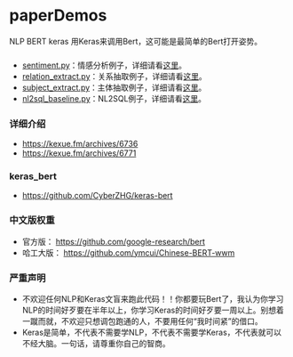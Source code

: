 # paperDemos
NLP BERT keras
用Keras来调用Bert，这可能是最简单的Bert打开姿势。

###
- <a href="https://github.com/bojone/bert_in_keras/blob/master/sentiment.py">sentiment.py</a>：情感分析例子，详细请看<a href="https://kexue.fm/archives/6736#%E6%96%87%E6%9C%AC%E5%88%86%E7%B1%BB">这里</a>。
- <a href="https://github.com/bojone/bert_in_keras/blob/master/relation_extract.py">relation_extract.py</a>：关系抽取例子，详细请看<a href="https://kexue.fm/archives/6736#%E5%85%B3%E7%B3%BB%E6%8A%BD%E5%8F%96">这里</a>。
- <a href="https://github.com/bojone/bert_in_keras/blob/master/subject_extract.py">subject_extract.py</a>：主体抽取例子，详细请看<a href="https://kexue.fm/archives/6736#%E4%BA%8B%E4%BB%B6%E4%B8%BB%E4%BD%93%E6%8A%BD%E5%8F%96">这里</a>。
- <a href="https://github.com/bojone/bert_in_keras/blob/master/nl2sql_baseline.py">nl2sql_baseline.py</a>：NL2SQL例子，详细请看<a href="https://kexue.fm/archives/6771">这里</a>。

### 详细介绍
- https://kexue.fm/archives/6736
- https://kexue.fm/archives/6771

### keras_bert
- https://github.com/CyberZHG/keras-bert

### 中文版权重
- 官方版： https://github.com/google-research/bert
- 哈工大版： https://github.com/ymcui/Chinese-BERT-wwm

### 严重声明
- 不欢迎任何NLP和Keras文盲来跑此代码！！你都要玩Bert了，我认为你学习NLP的时间好歹要在半年以上，你学习Keras的时间好歹要一周以上。别想着一蹴而就，不欢迎只想调包跑通的人，不要用任何“我时间紧”的借口。
- Keras是简单，不代表不需要学NLP，不代表不需要学Keras，不代表就可以不经大脑。一句话，请尊重你自己的智商。

